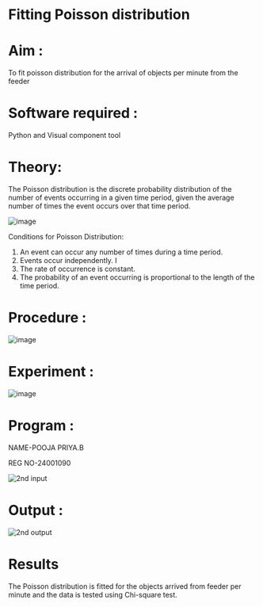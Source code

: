 # Fitting Poisson  distribution
# Aim : 

To fit poisson distribution for the arrival of objects per minute from the feeder

# Software required :  

Python and Visual component tool

# Theory:

The Poisson distribution is the discrete probability distribution of the number of events occurring in a given time period, given the average number of times the event occurs over that time period.

![image](https://user-images.githubusercontent.com/104613195/166248326-fd042076-8b0b-40c4-8b11-1d8e8fcb74db.png)

 Conditions for Poisson Distribution:

1. An event can occur any number of times during a time period.
2. Events occur independently. I
3. The rate of occurrence is constant.
4. The probability of an event occurring is proportional to the length of the time period. 
 
# Procedure :

![image](https://user-images.githubusercontent.com/104613195/166251988-d0c53205-6080-4f7b-ae4c-398178586637.png)


# Experiment :

![image](https://user-images.githubusercontent.com/103921593/230282876-f4a5afbf-cac1-4648-a1b0-c78840638a8e.png)

# Program :
NAME-POOJA PRIYA.B

REG NO-24001090

![2nd input](https://github.com/user-attachments/assets/d4c980d2-63d8-4377-be3b-ce39147656d3)

 

# Output : 
![2nd output](https://github.com/user-attachments/assets/0f8f0753-82ca-47b0-a652-4c9e800b4b83)



# Results

The Poisson distribution is fitted for the objects arrived from feeder per minute and the data is tested using Chi-square test. 
 
